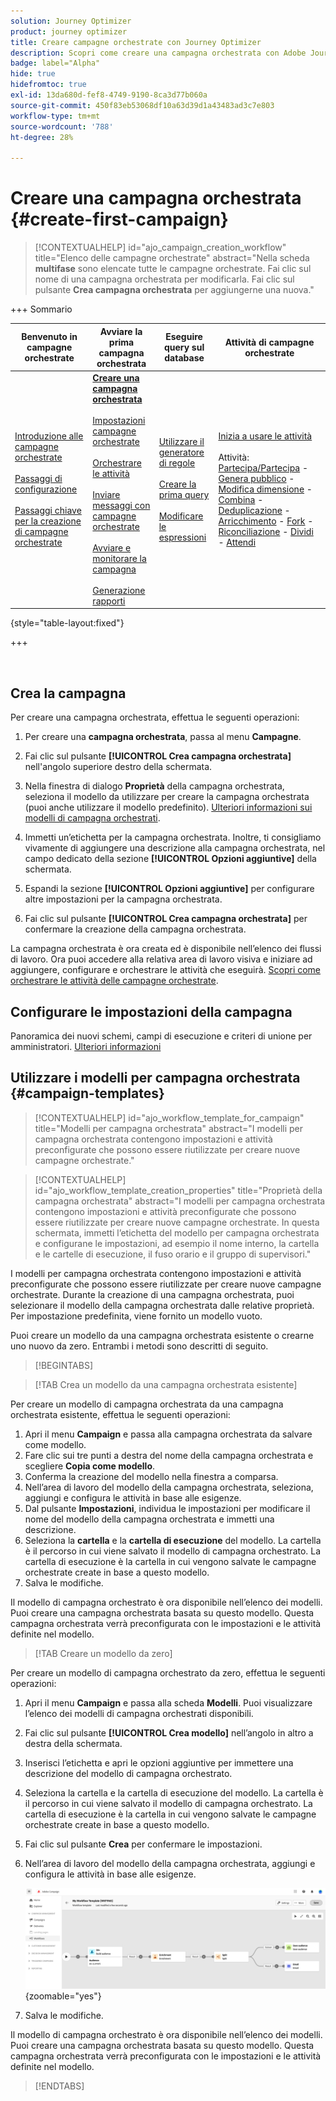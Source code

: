 ```yaml
---
solution: Journey Optimizer
product: journey optimizer
title: Creare campagne orchestrate con Journey Optimizer
description: Scopri come creare una campagna orchestrata con Adobe Journey Optimizer
badge: label="Alpha"
hide: true
hidefromtoc: true
exl-id: 13da680d-fef8-4749-9190-8ca3d77b060a
source-git-commit: 450f83eb53068df10a63d39d1a43483ad3c7e803
workflow-type: tm+mt
source-wordcount: '788'
ht-degree: 28%

---
```



# Creare una campagna orchestrata {#create-first-campaign}

>[!CONTEXTUALHELP]
>id="ajo_campaign_creation_workflow"
>title="Elenco delle campagne orchestrate"
>abstract="Nella scheda **multifase** sono elencate tutte le campagne orchestrate. Fai clic sul nome di una campagna orchestrata per modificarla. Fai clic sul pulsante **Crea campagna orchestrata** per aggiungerne una nuova."

+++ Sommario

| Benvenuto in campagne orchestrate | Avviare la prima campagna orchestrata | Eseguire query sul database | Attività di campagne orchestrate |
|---|---|---|---|
| [Introduzione alle campagne orchestrate](gs-orchestrated-campaigns.md)<br/><br/>[Passaggi di configurazione](configuration-steps.md)<br/><br/>[Passaggi chiave per la creazione di campagne orchestrate](gs-campaign-creation.md) | <b>[Creare una campagna orchestrata](create-orchestrated-campaign.md)</b><br/><br/>[Impostazioni campagne orchestrate](orchestrated-campaign-settings.md)<br/><br/>[Orchestrare le attività](orchestrate-activities.md)<br/><br/>[Inviare messaggi con campagne orchestrate](send-messages.md)<br/><br/>[Avviare e monitorare la campagna](start-monitor-campaigns.md)<br/><br/>[Generazione rapporti](reporting-campaigns.md) | [Utilizzare il generatore di regole](orchestrated-rule-builder.md)<br/><br/>[Creare la prima query](build-query.md)<br/><br/>[Modificare le espressioni](edit-expressions.md) | [Inizia a usare le attività](activities/about-activities.md)<br/><br/>Attività:<br/>[Partecipa/Partecipa](activities/and-join.md) - [Genera pubblico](activities/build-audience.md) - [Modifica dimensione](activities/change-dimension.md) - [Combina](activities/combine.md) - [Deduplicazione](activities/deduplication.md) - [Arricchimento](activities/enrichment.md) - [Fork](activities/fork.md) - [Riconciliazione](activities/reconciliation.md) - [Dividi](activities/split.md) - [Attendi](activities/wait.md) |

{style="table-layout:fixed"}

+++

<br/>

## Crea la campagna

Per creare una campagna orchestrata, effettua le seguenti operazioni:

1. Per creare una **campagna orchestrata**, passa al menu **Campagne**.

1. Fai clic sul pulsante **[!UICONTROL Crea campagna orchestrata]** nell&#39;angolo superiore destro della schermata.

1. Nella finestra di dialogo **Proprietà** della campagna orchestrata, seleziona il modello da utilizzare per creare la campagna orchestrata (puoi anche utilizzare il modello predefinito). [Ulteriori informazioni sui modelli di campagna orchestrati](#campaign-templates).

1. Immetti un’etichetta per la campagna orchestrata. Inoltre, ti consigliamo vivamente di aggiungere una descrizione alla campagna orchestrata, nel campo dedicato della sezione **[!UICONTROL Opzioni aggiuntive]** della schermata.

1. Espandi la sezione **[!UICONTROL Opzioni aggiuntive]** per configurare altre impostazioni per la campagna orchestrata.

1. Fai clic sul pulsante **[!UICONTROL Crea campagna orchestrata]** per confermare la creazione della campagna orchestrata.

La campagna orchestrata è ora creata ed è disponibile nell’elenco dei flussi di lavoro. Ora puoi accedere alla relativa area di lavoro visiva e iniziare ad aggiungere, configurare e orchestrare le attività che eseguirà. [Scopri come orchestrare le attività delle campagne orchestrate](orchestrate-activities.md).

## Configurare le impostazioni della campagna

Panoramica dei nuovi schemi, campi di esecuzione e criteri di unione per amministratori. [Ulteriori informazioni](configuration-steps.md)

## Utilizzare i modelli per campagna orchestrata {#campaign-templates}

>[!CONTEXTUALHELP]
>id="ajo_workflow_template_for_campaign"
>title="Modelli per campagna orchestrata"
>abstract="I modelli per campagna orchestrata contengono impostazioni e attività preconfigurate che possono essere riutilizzate per creare nuove campagne orchestrate."

>[!CONTEXTUALHELP]
>id="ajo_workflow_template_creation_properties"
>title="Proprietà della campagna orchestrata"
>abstract="I modelli per campagna orchestrata contengono impostazioni e attività preconfigurate che possono essere riutilizzate per creare nuove campagne orchestrate. In questa schermata, immetti l’etichetta del modello per campagna orchestrata e configurane le impostazioni, ad esempio il nome interno, la cartella e le cartelle di esecuzione, il fuso orario e il gruppo di supervisori."

I modelli per campagna orchestrata contengono impostazioni e attività preconfigurate che possono essere riutilizzate per creare nuove campagne orchestrate. Durante la creazione di una campagna orchestrata, puoi selezionare il modello della campagna orchestrata dalle relative proprietà. Per impostazione predefinita, viene fornito un modello vuoto.

Puoi creare un modello da una campagna orchestrata esistente o crearne uno nuovo da zero. Entrambi i metodi sono descritti di seguito.

>[!BEGINTABS]

>[!TAB Crea un modello da una campagna orchestrata esistente]

Per creare un modello di campagna orchestrata da una campagna orchestrata esistente, effettua le seguenti operazioni:

1. Apri il menu **Campaign** e passa alla campagna orchestrata da salvare come modello.
1. Fare clic sui tre punti a destra del nome della campagna orchestrata e scegliere **Copia come modello**.
1. Conferma la creazione del modello nella finestra a comparsa.
1. Nell’area di lavoro del modello della campagna orchestrata, seleziona, aggiungi e configura le attività in base alle esigenze.
1. Dal pulsante **Impostazioni**, individua le impostazioni per modificare il nome del modello della campagna orchestrata e immetti una descrizione.
1. Seleziona la **cartella** e la **cartella di esecuzione** del modello. La cartella è il percorso in cui viene salvato il modello di campagna orchestrato. La cartella di esecuzione è la cartella in cui vengono salvate le campagne orchestrate create in base a questo modello.
1. Salva le modifiche.

Il modello di campagna orchestrato è ora disponibile nell’elenco dei modelli. Puoi creare una campagna orchestrata basata su questo modello. Questa campagna orchestrata verrà preconfigurata con le impostazioni e le attività definite nel modello.


>[!TAB Creare un modello da zero]


Per creare un modello di campagna orchestrato da zero, effettua le seguenti operazioni:

1. Apri il menu **Campaign** e passa alla scheda **Modelli**. Puoi visualizzare l’elenco dei modelli di campagna orchestrati disponibili.
1. Fai clic sul pulsante **[!UICONTROL Crea modello]** nell’angolo in altro a destra della schermata.
1. Inserisci l’etichetta e apri le opzioni aggiuntive per immettere una descrizione del modello di campagna orchestrato.
1. Seleziona la cartella e la cartella di esecuzione del modello. La cartella è il percorso in cui viene salvato il modello di campagna orchestrato. La cartella di esecuzione è la cartella in cui vengono salvate le campagne orchestrate create in base a questo modello.
1. Fai clic sul pulsante **Crea** per confermare le impostazioni.
1. Nell’area di lavoro del modello della campagna orchestrata, aggiungi e configura le attività in base alle esigenze.

   ![](assets/wf-template-activities.png){zoomable="yes"}

1. Salva le modifiche.

Il modello di campagna orchestrato è ora disponibile nell’elenco dei modelli. Puoi creare una campagna orchestrata basata su questo modello. Questa campagna orchestrata verrà preconfigurata con le impostazioni e le attività definite nel modello.

>[!ENDTABS]
